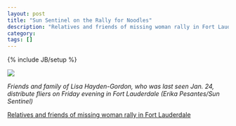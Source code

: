 ```yaml
---
layout: post
title: "Sun Sentinel on the Rally for Noodles"
description: "Relatives and friends of missing woman rally in Fort Lauderdale"
category: 
tags: []
---
```

{% include JB/setup %}

[![][pic]][article]

*Friends and family of Lisa Hayden-Gordon, who was last seen Jan. 24, distribute fliers on Friday evening in Fort Lauderdale (Erika Pesantes/Sun Sentinel)*

[Relatives and friends of missing woman rally in Fort Lauderdale][article]

[article]: http://www.sun-sentinel.com/local/broward/fort-lauderdale/fl-lauderdale-missing-woman-update-20150130-story.html 
[pic]: http://www.trbimg.com/img-54cc1516/turbine/fl-lauderdale-missing-woman-update-20150130-001/637/637x358 